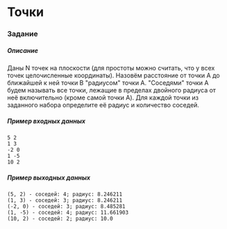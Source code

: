 # Точки
### Задание
##### Описание
Даны N точек на плоскости (для простоты можно считать, что у всех точек целочисленные координаты). Назовём расстояние от точки A до ближайшей к ней точки B "радиусом" точки A. "Соседями" точки A будем называть все точки, лежащие в пределах двойного радиуса от неё включительно (кроме самой точки A).
Для каждой точки из заданного набора определите её радиус и количество соседей.
##### Пример входных данных
```
5 2
1 3
-2 0
1 -5
10 2
```
##### Пример выходных данных
```
(5, 2) - соседей: 4; радиус: 8.246211
(1, 3) - соседей: 3; радиус: 8.246211
(-2, 0) - соседей: 3; радиус: 8.485281
(1, -5) - соседей: 4; радиус: 11.661903
(10, 2) - соседей: 2; радиус: 10.0
```
